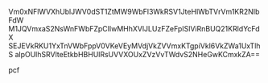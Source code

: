 Vm0xNFlWVXhUblJWV0dST1ZtMW9WbFl3WkRSV1JteHlWbTVrVm1KR2NIbFdW
M1JQVmxaS2NsWnFWbFZpClIwMHhXVlJLUzFZeFpISlViRnBUQ21KRldYcFdX
SEJEVkRKU1YxTnVWbFppV0VKeVEyMVdjVkZVVmxKTgpiVkl6VkZWa1UxTlhS
alpOUlhSRVlteEtkbHBHUlRsUVVXOUxZVzVvTWdvS2NHeGwKCmxkZA==

pcf